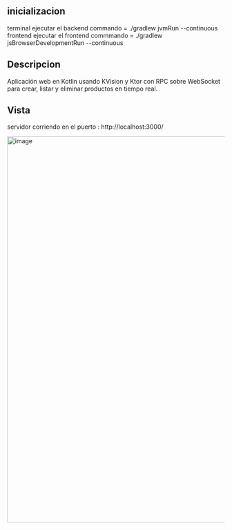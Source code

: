 ## inicializacion

terminal ejecutar el backend  commando = ./gradlew jvmRun --continuous  
frontend ejecutar el frontend commmando = ./gradlew jsBrowserDevelopmentRun --continuous


## Descripcion

Aplicación web en Kotlin usando KVision y Ktor con RPC sobre WebSocket para crear, listar y eliminar productos en tiempo real.

## Vista

servidor corriendo en el puerto : http://localhost:3000/     

<img width="1916" height="893" alt="image" src="https://github.com/user-attachments/assets/5784f4dd-fc24-4904-ab95-74ab71f2d953" />
